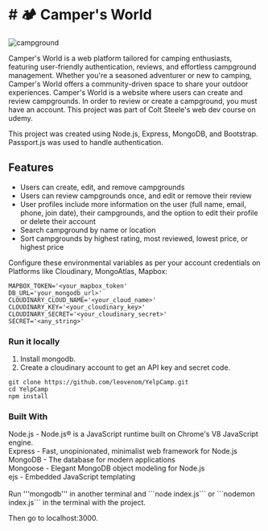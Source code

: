 <h1># 🏕 Camper's World</h1>

<p>
  <img src="https://i.imgur.com/NCajIoR.png" alt="campground">
</p>

Camper's World is a web platform tailored for camping enthusiasts, featuring user-friendly authentication, reviews, and effortless campground management. Whether you're a seasoned adventurer or new to camping, Camper's World offers a community-driven space to share your outdoor experiences.
Camper's World is a website where users can create and review campgrounds. In order to review or create a campground, you must have an account. This project was part of Colt Steele's web dev course on udemy.

This project was created using Node.js, Express, MongoDB, and Bootstrap. Passport.js was used to handle authentication.

<h2>Features</h2>
<ul>
<li>Users can create, edit, and remove campgrounds</li>
<li>Users can review campgrounds once, and edit or remove their review</li>
<li>User profiles include more information on the user (full name, email, phone, join date), their campgrounds, and the option to edit their profile or delete their account</li>
<li>Search campground by name or location</li>
<li>Sort campgrounds by highest rating, most reviewed, lowest price, or highest price</li>
</ul>
Configure these environmental variables as per your account credentials on Platforms like Cloudinary, MongoAtlas, Mapbox:

```
MAPBOX_TOKEN='<your_mapbox_token'
DB_URL='your_mongodb_url>'
CLOUDINARY_CLOUD_NAME='<your_cloud_name>'
CLOUDINARY_KEY='<your_cloudinary_key>'
CLOUDINARY_SECRET='<your_cloudinary_secret>'
SECRET='<any_string>'

```
<h3>Run it locally</h3>
<ol>
<li>Install mongodb.</li>
<li>Create a cloudinary account to get an API key and secret code.</li>
</ol>

```
git clone https://github.com/leovenom/YelpCamp.git
cd YelpCamp
npm install
```

<h3>Built With</h3>
Node.js - Node.js® is a JavaScript runtime built on Chrome's V8 JavaScript engine.<br>
Express - Fast, unopinionated, minimalist web framework for Node.js<br>
MongoDB - The database for modern applications<br>
Mongoose - Elegant MongoDB object modeling for Node.js<br>
ejs - Embedded JavaScript templating<br>
<br>
Run '''mongodb''' in another terminal and ```node index.js``` or ```nodemon index.js``` in the terminal with the project.

Then go to localhost:3000.
